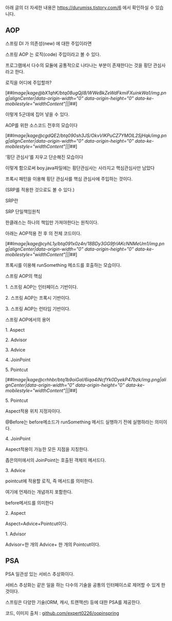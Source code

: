 아래 글의 더 자세한 내용은
https://durumiss.tistory.com/6 에서 확인하실 수 있습니다.


## **AOP**

스프링 DI 가 의존성(new) 에 대한 주입이라면

스프링 AOP 는 로직(code) 주입이라고 볼 수 있다.

프로그램에서 다수의 묘듈에 공통적으로 나타나는 부분이 존재한다는 것을 횡단 관심사라고 한다.

로직을 어디에 주입할까?

[##_Image|kage@bX1qhK/btq08ugQjI8/WWeBkZeWdFkmiFXuinkWa1/img.png|alignCenter|data-origin-width="0" data-origin-height="0" data-ke-mobilestyle="widthContent"|||_##]

이렇게 5군데에 집어 넣을 수 있다.

AOP를 위한 소스코드 전후의 모습이다

[##_Image|kage@cgdQE2/btq090sh3JS/OkvVIKPuCZ7YMOlL2SjHqk/img.png|alignCenter|data-origin-width="0" data-origin-height="0" data-ke-mobilestyle="widthContent"|||_##]

‘횡단 관심사’를 지우고 단순해진 모습이다

이렇게 함으로써 boy.java파일에는 횡단관심사는 사라지고 핵심관심사만 남았다

프록시 패턴을 이용해 횡단 관심사를 핵심 관심사에 주입하는 것이다.

(SRP를 적용한 것으로도 볼 수 있다.)

SRP란

SRP 단일책임원칙

한클래스는 하나의 책임만 가져야한다는 원칙이다.

아래는 AOP적용 전 후 의 전체 코드이다.

[##_Image|kage@cyhL1y/btq091x0z4n/18BDy3GG9frlAKcNNMeUm1/img.png|alignCenter|data-origin-width="0" data-origin-height="0" data-ke-mobilestyle="widthContent"|||_##]

프록시를 이용해 runSomething 메소드를 호출하는 모습이다.

스프링 AOP의 핵심

1\. 스프링 AOP는 인터페이스 기반이다.

2\. 스프링 AOP는 프록시 기반이다.

3\. 스프링 AOP는 런타임 기반이다.

스프링 AOP에서의 용어

1\. Aspect 

2\. Advisor

3\. Advice

4\. JoinPoint

5\. Pointcut

[##_Image|kage@crhhbr/btq1b9oiGal/6iqa4iNcfYk0DyekP47bzk/img.png|alignCenter|data-origin-width="0" data-origin-height="0" data-ke-mobilestyle="widthContent"|||_##]

5\. Pointcut

Aspect적용 위치 지정자이다.

@Before는 before메소드가 runSomething 메서드 실행하기 전에 실행하라는 의미이다.

4\. JoinPoint

Aspect적용이 가능한 모든 지점을 지칭한다.

좁은의미에서의 JoinPoint는 호출된 객체의 메서드다.

3\. Advice

pointcut에 적용할 로직, 즉 메서드를 의미한다.

여기에 언제라는 개념까지 포함한다.

before메서드를 의미한다

2\. Aspect

Aspect=Advice+Pointcut이다.

1\. Advisor

Advisor=한 개의 Advice+ 한 개의 Pointcut이다.

## **PSA**

PSA 일관성 있는 서비스 추상화이다.

서비스 추상화는 같은 일을 하는 다수의 기술을 공통의 인터페이스로 제어할 수 있게 한 것이다.

스프링은 다양한 기술(ORM, 캐시, 트랜잭션) 등에 대한 PSA를 제공한다.

코드, 이미지 출처 : [github.com/expert0226/oopinspring](https://github.com/expert0226/oopinspring)